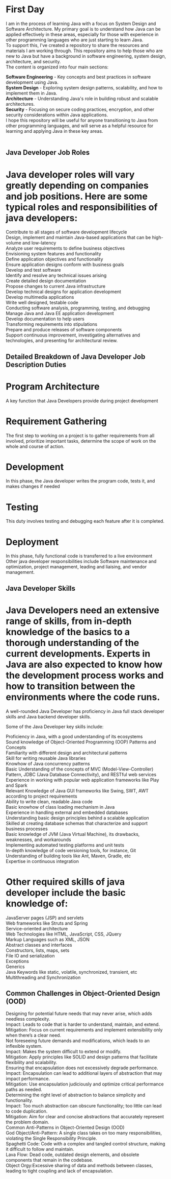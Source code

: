 # First Day
I am in the process of learning Java with a focus on System Design and Software Architecture. My primary goal is to understand how Java can be applied effectively in these areas, especially for those with experience in other programming languages who are just starting to learn Java.
<br/>
To support this, I’ve created a repository to share the resources and materials I am working through. This repository aims to help those who are new to Java but have a background in software engineering, system design, architecture, and security.
<br/>
The content is organized into four main sections:

**Software Engineering** - Key concepts and best practices in software development using Java.<br/>
**System Design** - Exploring system design patterns, scalability, and how to implement them in Java.<br/>
**Architecture** - Understanding Java's role in building robust and scalable architectures.<br/>
**Security** - Focusing on secure coding practices, encryption, and other security considerations within Java applications.<br/>
I hope this repository will be useful for anyone transitioning to Java from other programming languages, and will serve as a helpful resource for learning and applying Java in these key areas.<br/>
<br/>

## Java Developer Job Roles
# Java developer roles will vary greatly depending on companies and job positions. Here are some typical roles and responsibilities of java developers:

Contribute to all stages of software development lifecycle <br/>
Design, implement and maintain Java-based applications that can be high-volume and low-latency <br/>
Analyze user requirements to define business objectives <br/>
Envisioning system features and functionality <br/>
Define application objectives and functionality <br/>
Ensure application designs conform with business goals <br/>
Develop and test software <br/>
Identify and resolve any technical issues arising <br/>
Create detailed design documentation <br/>
Propose changes to current Java infrastructure <br/>
Develop technical designs for application development <br/>
Develop multimedia applications <br/>
Write well designed, testable code <br/>
Conducting software analysis, programming, testing, and debugging <br/>
Manage Java and Java EE application development <br/>
Develop documentation to help users <br/>
Transforming requirements into stipulations <br/>
Prepare and produce releases of software components <br/>
Support continuous improvement, investigating alternatives and technologies, and presenting for architectural review.
<br/>

## Detailed Breakdown of Java Developer Job Description Duties <br/>
# Program Architecture 
A key function that Java Developers provide during project development
<br/>
# Requirement Gathering
The first step to working on a project is to gather requirements from all involved, prioritize important tasks, determine the scope of work on the whole and course of action. 
<br/>
# Development 
In this phase, the Java developer writes the program code, tests it, and makes changes if needed 
<br/>
# Testing 
This duty involves testing and debugging each feature after it is completed.
<br/>
# Deployment
In this phase, fully functional code is transferred to a live environment
<br/>
Other java developer responsibilities include Software maintenance and optimization, project management, leading and liaising, and vendor management. 

## Java Developer Skills
# Java Developers need an extensive range of skills, from in-depth knowledge of the basics to a thorough understanding of the current developments. Experts in Java are also expected to know how the development process works and how to transition between the environments where the code runs.  

A well-rounded Java Developer has proficiency in Java full stack developer skills and Java backend developer skills.

Some of the Java Developer key skills include:

Proficiency in Java, with a good understanding of its ecosystems<br/>
Sound knowledge of Object-Oriented Programming (OOP) Patterns and Concepts<br/>
Familiarity with different design and architectural patterns<br/>
Skill for writing reusable Java libraries <br/>
Knowhow of Java concurrency patterns<br/>
Basic Understanding of the concepts of MVC (Model-View-Controller) Pattern, JDBC (Java Database Connectivity), and RESTful web services<br/>
Experience in working with popular web application frameworks like Play and Spark<br/>
Relevant Knowledge of Java GUI frameworks like Swing, SWT, AWT according to project requirements<br/>
Ability to write clean, readable Java code<br/>
Basic knowhow of class loading mechanism in Java<br/>
Experience in handling external and embedded databases<br/>
Understanding basic design principles behind a scalable application<br/>
Skilled at creating database schemas that characterize and support business processes<br/>
Basic knowledge of JVM (Java Virtual Machine), its drawbacks, weaknesses, and workarounds<br/>
Implementing automated testing platforms and unit tests <br/>
In-depth knowledge of code versioning tools, for instance, Git<br/>
Understanding of building tools like Ant, Maven, Gradle, etc<br/>
Expertise in continuous integration<br/>

# Other required skills of java developer include the basic knowledge of:

JavaServer pages (JSP) and servlets<br/>
Web frameworks like Struts and Spring<br/>
Service-oriented architecture <br/>
Web Technologies like HTML, JavaScript, CSS, JQuery<br/>
Markup Languages such as XML, JSON<br/>
Abstract classes and interfaces<br/>
Constructors, lists, maps, sets<br/>
File IO and serialization<br/>
Exceptions<br/>
Generics<br/>
Java Keywords like static, volatile, synchronized, transient, etc<br/>
Multithreading and Synchronization<br/>

## Common Challenges in Object-Oriented Design (OOD)<br/>
Designing for potential future needs that may never arise, which adds needless complexity.<br/>
Impact: Leads to code that is harder to understand, maintain, and extend.<br/>
Mitigation: Focus on current requirements and implement extensibility only when there’s a clear need.<br/>
Not foreseeing future demands and modifications, which leads to an inflexible system.<br/>
Impact: Makes the system difficult to extend or modify.<br/>
Mitigation: Apply principles like SOLID and design patterns that facilitate flexibility and scalability.<br/>
Ensuring that encapsulation does not excessively degrade performance.<br/>
Impact: Encapsulation can lead to additional layers of abstraction that may impact performance.<br/>
Mitigation: Use encapsulation judiciously and optimize critical performance paths as needed.<br/>
Determining the right level of abstraction to balance simplicity and functionality.<br/>
Impact: Too much abstraction can obscure functionality; too little can lead to code duplication.<br/>
Mitigation: Aim for clear and concise abstractions that accurately represent the problem domain.<br/>
Common Anti-Patterns in Object-Oriented Design (OOD)<br/>
God Object/Anti-Pattern: A single class takes on too many responsibilities, violating the Single Responsibility Principle.<br/>
Spaghetti Code: Code with a complex and tangled control structure, making it difficult to follow and maintain.<br/>
Lava Flow: Dead code, outdated design elements, and obsolete components that remain in the codebase.<br/>
Object Orgy:Excessive sharing of data and methods between classes, leading to tight coupling and lack of encapsulation.<br/>


